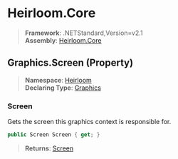 # Heirloom.Core

> **Framework**: .NETStandard,Version=v2.1  
> **Assembly**: [Heirloom.Core][0]

## Graphics.Screen (Property)

> **Namespace**: [Heirloom][0]  
> **Declaring Type**: [Graphics][1]

### Screen

Gets the screen this graphics context is responsible for.

```cs
public Screen Screen { get; }
```

> **Returns**: [Screen][2]

[0]: ../../../Heirloom.Core.md
[1]: ../Graphics.md
[2]: ../Screen.md
